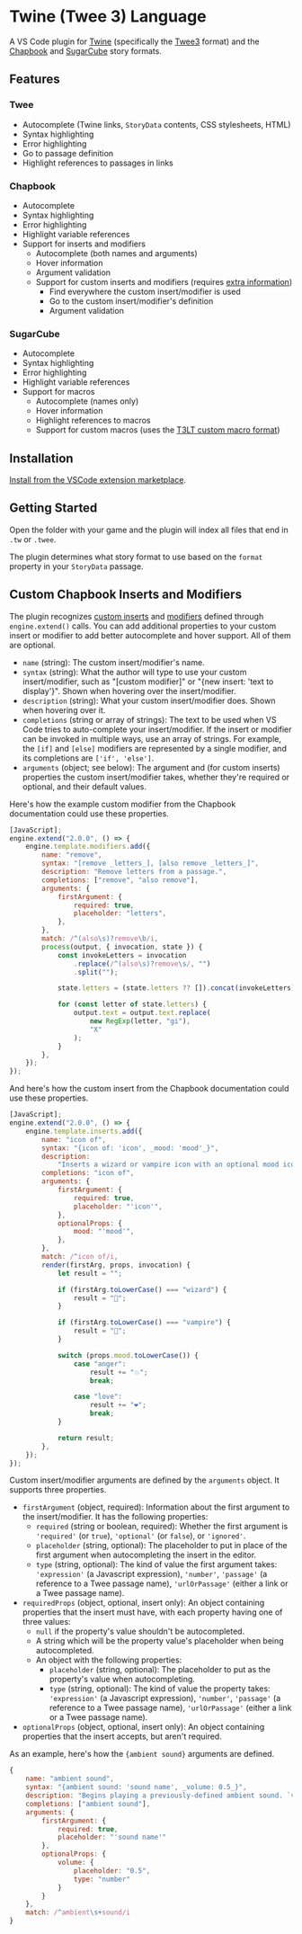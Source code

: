 # Twine (Twee 3) Language

A VS Code plugin for [Twine] (specifically the [Twee3] format) and the [Chapbook] and [SugarCube] story formats.

## Features

### Twee

-   Autocomplete (Twine links, `StoryData` contents, CSS stylesheets, HTML)
-   Syntax highlighting
-   Error highlighting
-   Go to passage definition
-   Highlight references to passages in links

### Chapbook

-   Autocomplete
-   Syntax highlighting
-   Error highlighting
-   Highlight variable references
-   Support for inserts and modifiers
    -   Autocomplete (both names and arguments)
    -   Hover information
    -   Argument validation
    -   Support for custom inserts and modifiers (requires [extra information](#custom-chapbook-inserts-and-modifiers))
        -   Find everywhere the custom insert/modifier is used
        -   Go to the custom insert/modifier's definition
        -   Argument validation

### SugarCube

-   Autocomplete
-   Syntax highlighting
-   Error highlighting
-   Highlight variable references
-   Support for macros
    -   Autocomplete (names only)
    -   Hover information
    -   Highlight references to macros
    -   Support for custom macros (uses the [T3LT custom macro format])

## Installation

[Install from the VSCode extension marketplace][marketplace].

## Getting Started

Open the folder with your game and the plugin will index all files that end in `.tw` or `.twee`.

The plugin determines what story format to use based on the `format` property in your `StoryData` passage.

## Custom Chapbook Inserts and Modifiers

The plugin recognizes [custom inserts] and [modifiers][custom modifiers] defined through `engine.extend()` calls. You can add additional properties to your custom insert or modifier to add better autocomplete and hover support. All of them are optional.

-   `name` (string): The custom insert/modifier's name.
-   `syntax` (string): What the author will type to use your custom insert/modifier, such as "[custom modifier]" or "{new insert: 'text to display'}". Shown when hovering over the insert/modifier.
-   `description` (string): What your custom insert/modifier does. Shown when hovering over it.
-   `completions` (string or array of strings): The text to be used when VS Code tries to auto-complete your insert/modifier. If the insert or modifier can be invoked in multiple ways, use an array of strings. For example, the `[if]` and `[else]` modifiers are represented by a single modifier, and its completions are `['if', 'else']`.
-   `arguments` (object; see below): The argument and (for custom inserts) properties the custom insert/modifier takes, whether they're required or optional, and their default values.

Here's how the example custom modifier from the Chapbook documentation could use these properties.

```javascript
[JavaScript];
engine.extend("2.0.0", () => {
    engine.template.modifiers.add({
        name: "remove",
        syntax: "[remove _letters_], [also remove _letters_]",
        description: "Remove letters from a passage.",
        completions: ["remove", "also remove"],
        arguments: {
            firstArgument: {
                required: true,
                placeholder: "letters",
            },
        },
        match: /^(also\s)?remove\b/i,
        process(output, { invocation, state }) {
            const invokeLetters = invocation
                .replace(/^(also\s)?remove\s/, "")
                .split("");

            state.letters = (state.letters ?? []).concat(invokeLetters);

            for (const letter of state.letters) {
                output.text = output.text.replace(
                    new RegExp(letter, "gi"),
                    "X"
                );
            }
        },
    });
});
```

And here's how the custom insert from the Chapbook documentation could use these properties.

```javascript
[JavaScript];
engine.extend("2.0.0", () => {
    engine.template.inserts.add({
        name: "icon of",
        syntax: "{icon of: 'icon', _mood: 'mood'_}",
        description:
            "Inserts a wizard or vampire icon with an optional mood icon. `icon` can be either `wizard` or `vampire`. `mood` is optional, and can be either `anger` or `love`.",
        completions: "icon of",
        arguments: {
            firstArgument: {
                required: true,
                placeholder: "'icon'",
            },
            optionalProps: {
                mood: "'mood'",
            },
        },
        match: /^icon of/i,
        render(firstArg, props, invocation) {
            let result = "";

            if (firstArg.toLowerCase() === "wizard") {
                result = "🧙";
            }

            if (firstArg.toLowerCase() === "vampire") {
                result = "🧛";
            }

            switch (props.mood.toLowerCase()) {
                case "anger":
                    result += "💥";
                    break;

                case "love":
                    result += "❤️";
                    break;
            }

            return result;
        },
    });
});
```

Custom insert/modifier arguments are defined by the `arguments` object. It supports three properties.

-   `firstArgument` (object, required): Information about the first argument to the insert/modifier. It has the following properties:
    -   `required` (string or boolean, required): Whether the first argument is `'required'` (or `true`), `'optional'` (or `false`), or `'ignored'`.
    -   `placeholder` (string, optional): The placeholder to put in place of the first argument when autocompleting the insert in the editor.
    -   `type` (string, optional): The kind of value the first argument takes: `'expression'` (a Javascript expression), `'number'`, `'passage'` (a reference to a Twee passage name), `'urlOrPassage'` (either a link or a Twee passage name).
-   `requiredProps` (object, optional, insert only): An object containing properties that the insert must have, with each property having one of three values:
    -   `null` if the property's value shouldn't be autocompleted.
    -   A string which will be the property value's placeholder when being autocompleted.
    -   An object with the following properties:
        -   `placeholder` (string, optional): The placeholder to put as the property's value when autocompleting.
        -   `type` (string, optional): The kind of value the property takes: `'expression'` (a Javascript expression), `'number'`, `'passage'` (a reference to a Twee passage name), `'urlOrPassage'` (either a link or a Twee passage name).
-   `optionalProps` (object, optional, insert only): An object containing properties that the insert accepts, but aren't required.

As an example, here's how the `{ambient sound}` arguments are defined.

```javascript
{
    name: "ambient sound",
    syntax: "{ambient sound: 'sound name', _volume: 0.5_}",
    description: "Begins playing a previously-defined ambient sound. `volume` can be omitted; by default, the ambient sound is played at full volume.",
    completions: ["ambient sound"],
    arguments: {
        firstArgument: {
            required: true,
            placeholder: "'sound name'"
        },
        optionalProps: {
            volume: {
                placeholder: "0.5",
                type: "number"
            }
        }
    },
    match: /^ambient\s+sound/i
}
```

[Chapbook]: https://klembot.github.io/chapbook/
[custom inserts]: https://klembot.github.io/chapbook/guide/advanced/adding-custom-inserts.html
[custom modifiers]: https://klembot.github.io/chapbook/guide/advanced/adding-custom-modifiers.html
[marketplace]: https://marketplace.visualstudio.com/
[SugarCube]: https://www.motoslave.net/sugarcube/2/
[Twee3]: https://github.com/iftechfoundation/twine-specs/blob/master/twee-3-specification.md
[Twee 3 Language Tools]: https://github.com/cyrusfirheir/twee3-language-tools/
[T3LT custom macro format]: https://github.com/cyrusfirheir/twee3-language-tools/?tab=readme-ov-file#custom-macro-definitions-for-sugarcube
[Twine]: https://twinery.org/
